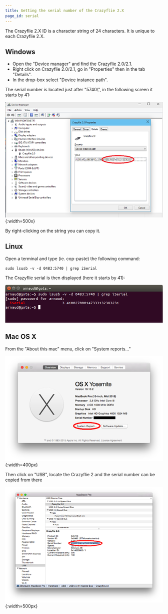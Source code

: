 ```yaml
---
title: Getting the serial number of the Crazyflie 2.X
page_id: serial
---
```


The Crazyflie 2.X ID is a character string of 24 characters. It is
unique to each Crazyflie 2.X.

Windows
-------

-   Open the \"Device manager\" and find the Crazyflie 2.0/2.1.
-   Right click on Crazyflie 2.0/2.1, go in \"Properties\" then in the
    tab \"Details\".
-   In the drop-box select \"Device instance path\".

The serial number is located just after \"5740\\\", in the following
screen it starts by 41:

![](images/windows_serial.png){:width=500x}

By right-clicking on the string you can copy it.

Linux
-----

Open a terminal and type (ie. cop-paste) the following command:

    sudo lsusb -v -d 0483:5740 | grep iSerial

The Crazyflie serial is then displayed (here it starts by 41):

![](images/linux_serial.png)

Mac OS X
--------

From the \"About this mac\" menu, click on \"System reports\...\"

![](images/mac_serial_about.png){:width=400px}

Then click on \"USB\", locate the Crazyflie 2 and the serial number can
be copied from there

![](images/mac_serial.png){:width=500px}
